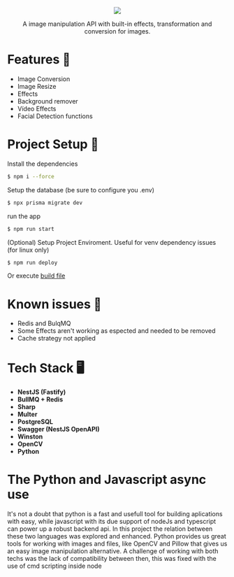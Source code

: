 <p align="center" text-align="center"><img src="https://github.com/user-attachments/assets/d6e13713-ae46-409f-b178-55163df23c02"/></p>
<p align="center" text-align="center">A image manipulation API with built-in effects, transformation and conversion for images.</p>

# Features 💫

- Image Conversion
- Image Resize
- Effects
- Background remover
- Vídeo Effects
- Facial Detection functions

# Project Setup 🚀


Install the dependencies 
```bash
$ npm i --force
```

Setup the database (be sure to configure you .env)
```bash 
$ npx prisma migrate dev
```

run the app
```bash 
$ npm run start
```

(Optional) Setup Project Enviroment. Useful for venv dependency issues (for linux only)
```bash
$ npm run deploy
```

Or execute [build file](buid.sh)

# Known issues 🔎

- Redis and BulqMQ
- Some Effects aren't working as espected and needed to be removed
- Cache strategy not applied

# Tech Stack 🖥️

- **NestJS (Fastify)**
- **BullMQ + Redis**
- **Sharp** 
- **Multer**
- **PostgreSQL** 
- **Swagger (NestJS OpenAPI)**
- **Winston**
- **OpenCV**
- **Python**

# The Python and Javascript async use

It's not a doubt that python is a fast and usefull tool for building aplications with easy, while javascript with its due support of nodeJs and typescript can power up a robust backend api. In this project the relation between these two languages was explored and enhanced. Python provides us great tools for working with images and files, like OpenCV and Pillow that gives us an easy image manipulation alternative. 
A challenge of working with both techs was the lack of compatibility between then, this was fixed with the use of cmd scripting inside node

